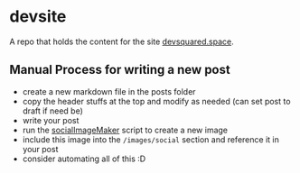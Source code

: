 # devsite

A repo that holds the content for the site [devsquared.space](https://devsquared.space/).

## Manual Process for writing a new post

- create a new markdown file in the posts folder
- copy the header stuffs at the top and modify as needed (can set post to draft if need be)
- write your post
- run the [socialImageMaker](https://github.com/devsquared/socialImageMaker) script to create a new image 
- include this image into the `/images/social` section and reference it in your post
- consider automating all of this :D